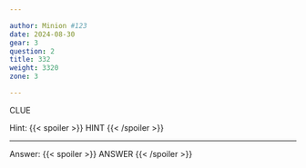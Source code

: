 ```yaml
---

author: Minion #123
date: 2024-08-30
gear: 3
question: 2
title: 332
weight: 3320
zone: 3

---
```


CLUE

Hint: {{< spoiler >}} HINT {{< /spoiler >}}

---

Answer: {{< spoiler >}} ANSWER {{< /spoiler >}}

